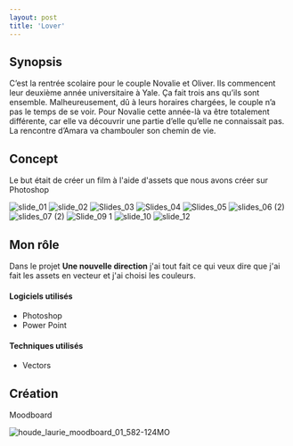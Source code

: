 ```yaml
---
layout: post
title: 'Lover'
---
```


## Synopsis ##

C’est la rentrée scolaire pour le couple Novalie et Oliver. Ils commencent leur deuxième année universitaire à Yale. Ça fait trois ans qu’ils sont ensemble. Malheureusement, dû à leurs horaires chargées, le couple n’a pas le temps de se voir. Pour Novalie cette année-là va être totalement différente, car elle va découvrir une partie d’elle qu’elle ne connaissait pas. La rencontre d’Amara va chambouler son chemin de vie.  

## Concept ##

Le but était de créer un film à l'aide d'assets que nous avons créer sur Photoshop

![slide_01](https://github.com/lauriehoude/Portfolio-Laurie-Houde/assets/89647723/42676a9e-230b-4593-bf16-ba5d7731bb5f)
![slide_02](https://github.com/lauriehoude/Portfolio-Laurie-Houde/assets/89647723/146c0bac-c045-4efc-80b1-27b90ecb5f22)
![Slides_03](https://github.com/lauriehoude/Portfolio-Laurie-Houde/assets/89647723/830cb43c-318f-4877-b3b3-1d7dcc7bb781)
![Slides_04](https://github.com/lauriehoude/Portfolio-Laurie-Houde/assets/89647723/d04e72b0-c9d9-4c4e-9da7-f753bf50febd)
![Slides_05](https://github.com/lauriehoude/Portfolio-Laurie-Houde/assets/89647723/4d304fcc-d66a-451f-83ef-96840f3d6e2d)
![slides_06 (2)](https://github.com/lauriehoude/Portfolio-Laurie-Houde/assets/89647723/8c4de470-7b9a-43e5-8f57-e984d7460731)
![slides_07 (2)](https://github.com/lauriehoude/Portfolio-Laurie-Houde/assets/89647723/20187697-d7b1-4ee8-a749-4994a6ce4e04)
![Slide_09 1](https://github.com/lauriehoude/Portfolio-Laurie-Houde/assets/89647723/e31459a9-6c81-44bd-b872-470778dee2f7)
![slide_10](https://github.com/lauriehoude/Portfolio-Laurie-Houde/assets/89647723/bb49fa2a-4100-46bf-8174-2ed854947c73)
![slide_12](https://github.com/lauriehoude/Portfolio-Laurie-Houde/assets/89647723/44553294-3f8d-40be-85c7-389aadde8aa0)




## Mon rôle ##


Dans le projet **Une nouvelle direction** j'ai tout fait ce qui veux dire que j'ai fait les assets en vecteur et j'ai choisi les couleurs. 




#### Logiciels utilisés ####

- Photoshop
- Power Point



#### Techniques utilisés  ####

- Vectors

## Création ##

Moodboard 


![houde_laurie_moodboard_01_582-124MO](https://github.com/lauriehoude/Portfolio-Laurie-Houde/assets/89647723/279184d2-efb8-4265-a3fa-ea9c84afb843)


